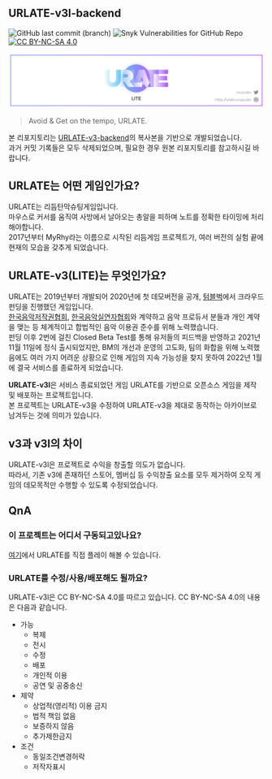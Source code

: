 ## URLATE-v3l-backend

![GitHub last commit (branch)](https://img.shields.io/github/last-commit/HyeokjinKang/urlate-v3l-backend/main?label=updated)
![Snyk Vulnerabilities for GitHub Repo](https://img.shields.io/snyk/vulnerabilities/github/HyeokjinKang/urlate-v3l-backend)
[![CC BY-NC-SA 4.0][cc-by-nc-sa-shield]][cc-by-nc-sa]

[cc-by-nc-sa]: http://creativecommons.org/licenses/by-nc-sa/4.0/
[cc-by-nc-sa-shield]: https://img.shields.io/badge/License-CC%20BY--NC--SA%204.0-lightgrey.svg

![image](urlate-v3l.png)

> Avoid & Get on the tempo, URLATE.

본 리포지토리는 [URLATE-v3-backend](https://github.com/team-croissant/urlate-v3-backend)의 복사본을 기반으로 개발되었습니다.  
과거 커밋 기록들은 모두 삭제되었으며, 필요한 경우 원본 리포지토리를 참고하시길 바랍니다.

## URLATE는 어떤 게임인가요?

URLATE는 리듬탄막슈팅게임입니다.  
마우스로 커서를 움직여 사방에서 날아오는 총알을 피하며 노트를 정확한 타이밍에 처리해야합니다.  
2017년부터 MyRhy라는 이름으로 시작된 리듬게임 프로젝트가, 여러 버전의 실험 끝에 현재의 모습을 갖추게 되었습니다.

## URLATE-v3(LITE)는 무엇인가요?

URLATE는 2019년부터 개발되어 2020년에 첫 데모버전을 공개, [텀블벅](https://tumblbug.com/urlate)에서 크라우드 펀딩을 진행했던 게임입니다.  
[한국음악저작권협회](https://www.komca.or.kr/CTLJSP), [한국음악실연자협회](https://www.fkmp.kr)와 계약하고 음악 프로듀서 분들과 개인 계약을 맺는 등 체계적이고 합법적인 음악 이용권 준수를 위해 노력했습니다.  
펀딩 이후 2번에 걸친 Closed Beta Test를 통해 유저들의 피드백을 반영하고 2021년 11월 11일에 정식 출시되었지만, BM의 개선과 운영의 고도화, 팀의 화합을 위해 노력했음에도 여러 가지 어려운 상황으로 인해 게임의 지속 가능성을 찾지 못하여 2022년 1월에 결국 서비스를 종료하게 되었습니다.

**URLATE-v3l**은 서비스 종료되었던 게임 URLATE를 기반으로 오픈소스 게임을 제작 및 배포하는 프로젝트입니다.  
본 프로젝트는 URLATE-v3을 수정하여 URLATE-v3을 제대로 동작하는 아카이브로 남겨두는 것에 의미가 있습니다.

## v3과 v3l의 차이

URLATE-v3l은 프로젝트로 수익을 창출할 의도가 없습니다.  
따라서, 기존 v3에 존재하던 스토어, 멤버십 등 수익창출 요소를 모두 제거하여 오직 게임의 데모목적만 수행할 수 있도록 수정되었습니다.

## QnA

### 이 프로젝트는 어디서 구동되고있나요?

[여기](https://urlate.coupy.dev/)에서 URLATE를 직접 플레이 해볼 수 있습니다.

### URLATE를 수정/사용/배포해도 될까요?

URLATE-v3l은 CC BY-NC-SA 4.0를 따르고 있습니다. CC BY-NC-SA 4.0의 내용은 다음과 같습니다.

- 가능
  - 복제
  - 전시
  - 수정
  - 배포
  - 개인적 이용
  - 공연 및 공중송신
- 제약
  - 상업적(영리적) 이용 금지
  - 법적 책임 없음
  - 보증하지 않음
  - 추가제한금지
- 조건
  - 동일조건변경허락
  - 저작자표시
